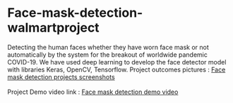   # Face-mask-detection-walmartproject
   Detecting the human faces whether they have worn face mask or not automatically by the system for the breakout of worldwide pandemic COVID-19. We have used deep learning to develop the face detector model with libraries Keras, OpenCV, Tensorflow.
  Project outcomes pictures : [Face mask detection projects screenshots](https://drive.google.com/drive/folders/1zKJ37tB6y78T_J8uIcVkc2l18peYJyv1?usp=sharing) <br/> <br/>
  Project Demo video link : [Face mask detection demo video](https://drive.google.com/file/d/1qEcbfNkAxLDQHNVapOYYtXYXaTohLu7f/view?usp=drivesdk ) <br/>
 


 
